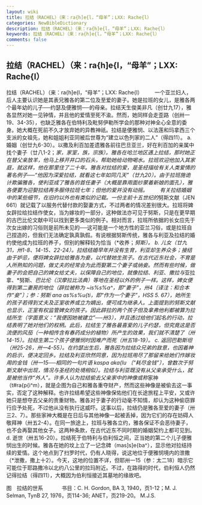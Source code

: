 ```yaml
---
layout: wiki
title: 拉结（RACHEL）（来：ra{h]e{l，“母羊”；LXX: Rache{l）
categories: NewBibleDictionary
description: 拉结（RACHEL）（来：ra{h]e{l，“母羊”；LXX: Rache{l）
keywords: 拉结（RACHEL）（来：ra{h]e{l，“母羊”；LXX: Rache{l）
comments: false
---
```


## 拉结（RACHEL）（来：ra{h]e{l，“母羊”；LXX: Rache{l）



拉结（RACHEL）（来：ra{h]e{l，“母羊”；LXX: Rache{l）
　　一个亚兰妇人，后人主要认识她是其表兄雅各的第二位及至爱的妻子。她是拉班的女儿，是雅各两个最年幼的儿子──约瑟及便雅悯──的母亲。拉结天生俊美非凡（创廿九17），雅各显然对她一见钟情，并且他的爱情至死不渝。然而，她同样会走歪路（创卅一19、34-35），也缺乏雅各在伯特利及毗努伊勒所学会的那种对神全心全意的委身。她大概在死前不久才放弃她的异教神祇。拉结是便雅悯、以法莲和玛拿西三个支派的女祖先，她和姐姐利亚同被后世尊为“建立以色列家的二人”（得四11）。
a. 婚姻（创廿九6-30）。以撒及利百加差遗雅各前往巴旦亚兰，好在利百加的亲属中找个妻子（廿八1-2；*家，家室，族，宗族）。雅各在哈兰地区遇上拉结，那时她正在替父亲放羊，他马上移开井口的石头，帮助她给动物喝水。拉班欢迎他加入其家庭，就这样，他在那里住了二十年。雅各对拉结的爱，是圣经描绘有关人类爱情的著名例子──“他因为深爱拉结，就看这七年如同几天”（廿九20）。由于拉班施诡计欺骗雅各，使利亚成了雅各的首任妻子（大概是靠用面纱蒙着新娘的面孔），雅各便要为迎娶拉结再多服侍拉班七年；但他的爱并没有动摇。
　　有关拉结婚姻中的某些细节，在旧约以外也有类似的记载。一份主前十五世纪的*努斯文献（JEN 661）就记载了以服务代替付款的娶妻方式，不过两者的情况差别很大。拉班将婢女辟拉给拉结作使女，当为嫁妆的一部分，这种做法亦可见于努斯，只是在更早期的古巴比伦文献中可以找到更多类似的例子。相对而言，拉班所依据的长女应先于次女出嫁的习俗则是前所未见的──这可能是一个地方性的亚兰习俗，或是拉班自己捏造的，但我们无法确定孰真孰假。有说根据努斯传统，雅各与利亚及拉结的婚约使他成为拉班的养子，但别的解释较为恰当（*收养；*努斯）。
b. 儿女（廿九31，卅1-8、14-15、22-24）。拉结结婚早年并没有生育，利亚却生养众多；接结由于妒忌，便将婢女辟拉给雅各为妾，以代替她生孩子。在古代近东社会，不育是人所熟知的问题，做丈夫的经常会为此而娶第二个妻子或纳妾。然而有些时候，做妻子的会把自己的婢女给丈夫，以保障自己的地位，就像拉结、利亚、撒拉与*亚拉拿、*努斯、*巴比伦（汉摩拉比法典）等地在圣经以外的例子一样。这样，婢女便得到第二妻房的地位（辟拉被称为 ~is%s%a^，即“妻子”，卅4〔译注：和合本作“妾”〕；参：努斯 ana as%s%u{ti，即“作为一个妻子”，HSS 5. 67），她所生的孩子若得到丈夫及正室收养或立为嫡出，便可成为继承人。上面提到的努斯文献也显示，正室有权监管婢女的孩子。因此辟拉的两个孩子但及拿弗他利都被算为拉结所生（字面意义：“我便因她被建立”──卅3），并且透过给他们起名的行动，拉结表明了她对他们的权柄。此后，拉结生了雅各最喜爱的儿子约瑟，但究竟这是否流便的风茄（一种相传含有春药成分的植物）所产生的效果，我们就不清楚了（卅14-15）。拉结生第二个孩子便雅悯时因难产而死（卅五18-19）。
c. 返回巴勒斯坦（卅25-26，卅一4-55）。在约瑟出生后，雅各因为拉结众兄弟的敌意，也因着神的启示，便决定回乡。拉结及利亚欣然同意，因为拉班用尽了那留来给她们作嫁妆用的金钱（卅一15──相同的一句片语 kaspa aka{lu 〔“耗尽金钱”〕，曾数次于努斯文献中出现，情况与圣经的处境相似）。拉结与利亚既没有从父亲承受什么，就是被他当作“外人”。许多人认为拉结偷去父亲家中的神像或称*家神（t#ra{p{i^m），就是企图为自己和雅各重夺财产，然而这些神像是被偷去这一事实，否定了这种解释。也许拉结希望这些神像保佑他们在长途旅程上平安，又或许她只是想夺去父亲的贵重财物。雅各对于妻子的行动毫不知情，却认为这种偷窃罪行应予处死，不过他从没有执行这威吓。这事以后，拉结仍是雅各至爱的妻子（卅三2、7）。那些家神大概是在日后与其他神像一起被丢掉，因为它们的存在妨碍人敬拜神（卅五2-4）。在同一旅途上，拉班与雅各立约，雅各保证不会恶待妻子，也不会再娶其他女子。这两种条款，在古代近东不同时期的婚姻契约上都可见到。
d. 逝世（卅五16-20）。拉结死于伯特利与伯利恒之间，正当她的第二个儿子便雅悯出生的时候。雅各在她的坟上立了一记念碑（mas]s]e{ba^），显示他对拉结持续的爱情。这个地点到了扫罗时代，仍有人晓得，说这地位于便雅悯境内的泄撒（*泄撒，撒上十2）。今天，这地的位置不详，但耶卅一15（参：太二18）暗示它可能位于耶路撒冷以北约八公里的拉玛附近。不过，在路得的时代，伯利恒人仍然记得拉结（得四11），大概因为伯利恒接近其墓地的缘故吧。
　


图　拉结的世系
　
　　书目：C. H. Gordon, BA 3, 1940，页1-12；M. J. Selman, TynB 27, 1976，页114-36; ANET，页219-20。
M.J.S.




